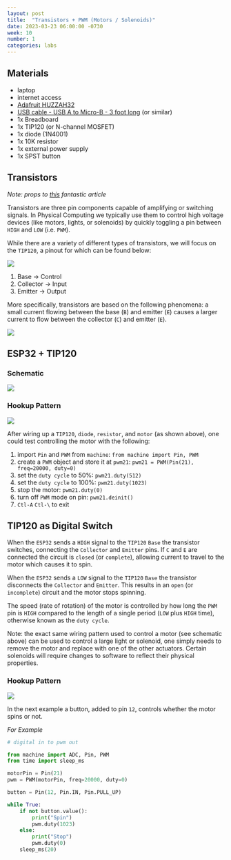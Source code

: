 ```yaml
---
layout: post
title:  "Transistors + PWM (Motors / Solenoids)"
date: 2023-03-23 06:00:00 -0730
week: 10
number: 1
categories: labs
---
```


## Materials

* laptop
* internet access
* [Adafruit HUZZAH32](https://www.adafruit.com/product/3591)
* [USB cable - USB A to Micro-B - 3 foot long](https://www.adafruit.com/product/592) (or similar)
* 1x Breadboard
* 1x TIP120 (or N-channel MOSFET)
* 1x diode (1N4001)
* 1x 10K resistor
* 1x external power supply
* 1x SPST button


## Transistors

*Note: props to [this](http://bildr.org/2011/03/high-power-control-with-arduino-and-tip120/) fantastic article*

Transistors are three pin components capable of amplifying or switching signals. In Physical Computing we typically use them to control high voltage devices (like motors, lights, or solenoids) by quickly toggling a pin between `HIGH` and `LOW` (i.e. `PWM`).

While there are a variety of different types of transistors, we will focus on the `TIP120`, a pinout for which can be found below:

![]({{site.url}}/assets/imgs/tip120_pinout.jpg)

1. Base -> Control
2. Collector -> Input
3. Emitter -> Output

More specifically, transistors are based on the following phenomena: a small current flowing between the base (`B`) and emitter (`E`) causes a larger current to flow between the collector (`C`) and emitter (`E`).

![]({{site.url}}/assets/imgs/adafruit_transistor.png)


## ESP32 + TIP120

### Schematic

![]({{site.url}}/assets/imgs/tip120_motor_light_sol_schematic.jpg)

### Hookup Pattern

![]({{site.url}}/assets/imgs/fritzing/mosfet_pwm_motor.png)

After wiring up a `TIP120`, `diode`, `resistor`, and `motor` (as shown above), one could test controlling the motor with the following:

1. import `Pin` and `PWM` from `machine`: `from machine import Pin, PWM`
2. create a `PWM` object and store it at `pwm21`: `pwm21 = PWM(Pin(21), freq=20000, duty=0)`
3. set the `duty cycle` to 50%: `pwm21.duty(512)`
4. set the `duty cycle` to 100%: `pwm21.duty(1023)`
5. stop the motor: `pwm21.duty(0)`
6. turn off `PWM` mode on pin: `pwm21.deinit()`
7. `Ctl-A` `Ctl-\` to exit


## TIP120 as Digital Switch

When the `ESP32` sends a `HIGH` signal to the `TIP120` `Base` the transistor switches, connecting the `Collector` and `Emitter` pins. If `C` and `E` are connected the circuit is `closed` (or `complete`), allowing current to travel to the motor which causes it to spin.

When the `ESP32` sends a `LOW` signal to the `TIP120` `Base` the transistor disconnects the `Collector` and `Emitter`. This results in an `open` (or `incomplete`) circuit and the motor stops spinning.

The speed (rate of rotation) of the motor is controlled by how long the `PWM` pin is `HIGH` compared to the length of a single period (`LOW` plus `HIGH` time), otherwise known as the `duty cycle`.

Note: the exact same wiring pattern used to control a motor (see schematic above) can be used to control a large light or solenoid, one simply needs to remove the motor and replace with one of the other actuators. Certain solenoids will require changes to software to reflect their physical properties.

### Hookup Pattern

![]({{site.url}}/assets/imgs/fritzing/button_motor.png)

In the next example a button, added to pin `12`, controls whether the motor spins or not.

*For Example*
```python
# digital in to pwm out

from machine import ADC, Pin, PWM
from time import sleep_ms

motorPin = Pin(21)
pwm = PWM(motorPin, freq=20000, duty=0)

button = Pin(12, Pin.IN, Pin.PULL_UP)

while True:
    if not button.value():
        print("Spin")
        pwm.duty(1023)
    else:
        print("Stop")
        pwm.duty(0)
    sleep_ms(20)
```
